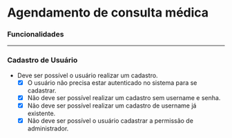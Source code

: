 # Agendamento de consulta médica

### **Funcionalidades**


--- 


### **Cadastro de Usuário**

-  Deve ser possível o usuário realizar um cadastro.
    - [x] O usuário não precisa estar autenticado no sistema para se cadastrar.
    - [x] Não deve ser possível realizar um cadastro sem username e senha.
    - [x] Não deve ser possível realizar um cadastro de username já existente.
    - [x] Não deve ser possível o usuário cadastrar a permissão de administrador.
